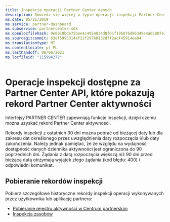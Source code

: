 ```yaml
---
title: Inspekcja operacji Partner Center danych
description: Dowiedz się więcej o typie operacji inspekcji Partner Center API, których można użyć do uzyskania rekordu Partner Center aktywności.
ms.date: 05/21/2019
ms.service: partner-dashboard
ms.subservice: partnercenter-sdk
ms.openlocfilehash: 0e8010bde75bee4c4954034d8f61f19b076d96349e4a05807e272ca88efbc2fa
ms.sourcegitcommit: 63ef5995314ef22f29768132dff2acf45914ea84
ms.translationtype: MT
ms.contentlocale: pl-PL
ms.lasthandoff: 08/06/2021
ms.locfileid: "115994272"
---
```

# <a name="audit-operations-available-via-partner-center-api-that-show-a-record-of-partner-center-activity"></a>Operacje inspekcji dostępne za Partner Center API, które pokazują rekord Partner Center aktywności

Interfejsy PARTNER CENTER zapewniają funkcje inspekcji, dzięki czemu można uzyskać rekord Partner Center aktywności.

Rekordy inspekcji z ostatnich 30 dni można pobrać od bieżącej daty lub dla zakresu dat określonego przez uwzględnienia daty rozpoczęcia i/lub daty zakończenia. Należy jednak pamiętać, że ze względu na wydajność dostępność danych dziennika aktywności jest ograniczona do 90 poprzednich dni. Żądania z datą rozpoczęcia większą niż 90 dni przed bieżącą datą otrzymają wyjątek złego żądania (kod błędu: 400) i odpowiedni komunikat.

## <a name="retrieve-audit-records"></a>Pobieranie rekordów inspekcji

Pobierz szczegółowe historyczne rekordy inspekcji operacji wykonywanych przez użytkownika lub aplikację partnera:

- [Pobieranie rejestru aktywności w Centrum partnerskim](get-a-record-of-partner-center-activity-by-user.md)
- [Inspekcja zasobów](auditing-resources.md)
